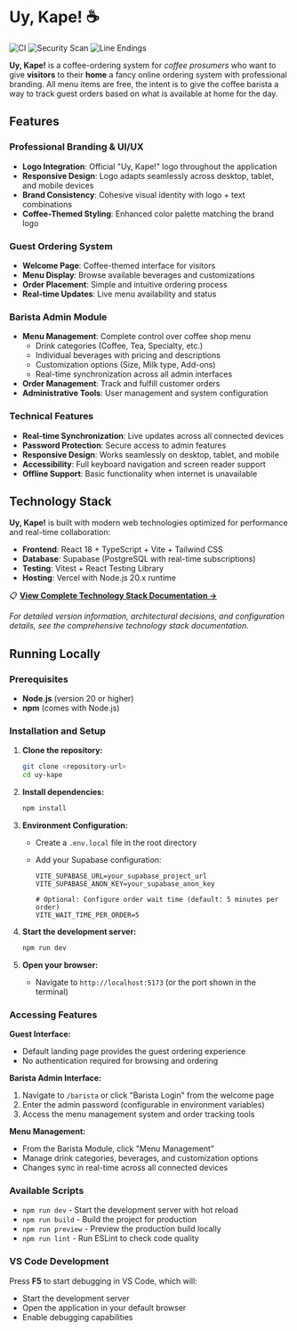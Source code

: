 # Uy, Kape! ☕

![CI](https://github.com/raffertyuy/uy-kape/workflows/CI/badge.svg)
![Security Scan](https://github.com/raffertyuy/uy-kape/workflows/Security%20Scan/badge.svg)
![Line Endings](https://github.com/raffertyuy/uy-kape/workflows/Check%20Line%20Endings/badge.svg)

**Uy, Kape!** is a coffee-ordering system for _coffee prosumers_ who want to give **visitors** to their **home** a fancy online ordering system with professional branding. All menu items are free, the intent is to give the coffee barista a way to track guest orders based on what is available at home for the day.

## Features

### Professional Branding & UI/UX
- **Logo Integration**: Official "Uy, Kape!" logo throughout the application
- **Responsive Design**: Logo adapts seamlessly across desktop, tablet, and mobile devices
- **Brand Consistency**: Cohesive visual identity with logo + text combinations
- **Coffee-Themed Styling**: Enhanced color palette matching the brand logo

### Guest Ordering System
- **Welcome Page**: Coffee-themed interface for visitors
- **Menu Display**: Browse available beverages and customizations
- **Order Placement**: Simple and intuitive ordering process
- **Real-time Updates**: Live menu availability and status

### Barista Admin Module
- **Menu Management**: Complete control over coffee shop menu
  - Drink categories (Coffee, Tea, Specialty, etc.)
  - Individual beverages with pricing and descriptions
  - Customization options (Size, Milk type, Add-ons)
  - Real-time synchronization across all admin interfaces
- **Order Management**: Track and fulfill customer orders
- **Administrative Tools**: User management and system configuration

### Technical Features
- **Real-time Synchronization**: Live updates across all connected devices
- **Password Protection**: Secure access to admin features
- **Responsive Design**: Works seamlessly on desktop, tablet, and mobile
- **Accessibility**: Full keyboard navigation and screen reader support
- **Offline Support**: Basic functionality when internet is unavailable

## Technology Stack

**Uy, Kape!** is built with modern web technologies optimized for performance and real-time collaboration:

- **Frontend**: React 18 + TypeScript + Vite + Tailwind CSS
- **Database**: Supabase (PostgreSQL with real-time subscriptions)  
- **Testing**: Vitest + React Testing Library
- **Hosting**: Vercel with Node.js 20.x runtime

📋 **[View Complete Technology Stack Documentation →](docs/specs/technology_stack.md)**

_For detailed version information, architectural decisions, and configuration details, see the comprehensive technology stack documentation._

## Running Locally

### Prerequisites

- **Node.js** (version 20 or higher)
- **npm** (comes with Node.js)

### Installation and Setup

1. **Clone the repository:**

   ```bash
   git clone <repository-url>
   cd uy-kape
   ```

2. **Install dependencies:**

   ```bash
   npm install
   ```

3. **Environment Configuration:**
   - Create a `.env.local` file in the root directory
   - Add your Supabase configuration:

     ```env
     VITE_SUPABASE_URL=your_supabase_project_url
     VITE_SUPABASE_ANON_KEY=your_supabase_anon_key
     
     # Optional: Configure order wait time (default: 5 minutes per order)
     VITE_WAIT_TIME_PER_ORDER=5
     ```

4. **Start the development server:**

   ```bash
   npm run dev
   ```

5. **Open your browser:**
   - Navigate to `http://localhost:5173` (or the port shown in the terminal)

### Accessing Features

**Guest Interface:**

- Default landing page provides the guest ordering experience
- No authentication required for browsing and ordering

**Barista Admin Interface:**

1. Navigate to `/barista` or click "Barista Login" from the welcome page
2. Enter the admin password (configurable in environment variables)
3. Access the menu management system and order tracking tools

**Menu Management:**

- From the Barista Module, click "Menu Management"
- Manage drink categories, beverages, and customization options
- Changes sync in real-time across all connected devices

### Available Scripts

- `npm run dev` - Start the development server with hot reload
- `npm run build` - Build the project for production
- `npm run preview` - Preview the production build locally
- `npm run lint` - Run ESLint to check code quality

### VS Code Development

Press **F5** to start debugging in VS Code, which will:

- Start the development server
- Open the application in your default browser
- Enable debugging capabilities
